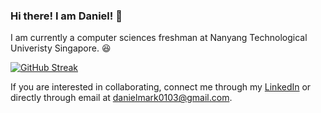 <h3> Hi there! I am Daniel! 👋</h3>


I am currently a computer sciences freshman at Nanyang Technological Univeristy Singapore. 😆

[![GitHub Streak](https://github-readme-streak-stats.herokuapp.com/?Danielmark001)](https://git.io/streak-stats)
  
If you are interested in collaborating, connect me through my [LinkedIn](https://www.linkedin.com/in/daniel-mark-6b9b43292?utm_source=share&utm_campaign=share_via&utm_content=profile&utm_medium=android_app) or directly through email at [danielmark0103@gmail.com](https://mail.google.com/mail/u/danielmark0103@gmail.com/#compose). 

<!---
Danielmark001/Danielmark001 is a ✨ special ✨ repository because its `README.md` (this file) appears on your GitHub profile.
You can click the Preview link to take a look at your changes.
--->
